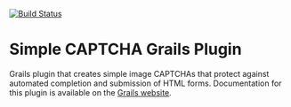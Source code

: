 [![Build Status](https://travis-ci.org/domurtag/grails-simple-captcha.svg?branch=master)](https://travis-ci.org/domurtag/grails-simple-captcha)

Simple CAPTCHA Grails Plugin
=====================

Grails plugin that creates simple image CAPTCHAs that protect against automated completion and submission of HTML forms.
Documentation for this plugin is available on the [Grails website](http://grails.org/plugin/simple-captcha).
